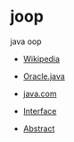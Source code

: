 # joop
java oop


- [Wikipedia](https://en.wikipedia.org/wiki/Java_(programming_language))

- [Oracle.java](https://www.oracle.com/java/)

- [java.com](https://www.java.com/en/)

- [Interface](https://docs.oracle.com/javase/tutorial/java/IandI/createinterface.html)

- [Abstract](https://docs.oracle.com/javase/tutorial/java/IandI/abstract.html)
